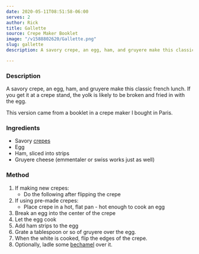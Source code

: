 ```yaml
---
date: 2020-05-11T08:51:58-06:00
serves: 2
author: Rick
title: Gallette
source: Crepe Maker Booklet
image: "/v1588802620/Gallette.png"
slug: gallette
description: A savory crepe, an egg, ham, and gruyere make this classic french lunch.

---
```

### Description

A savory crepe, an egg, ham, and gruyere make this classic french lunch.  If you get it at a crepe stand, the yolk is likely to be broken and fried in with the egg.

This version came from a booklet in a crepe maker I bought in Paris.

### Ingredients

* Savory [crepes](/recipes/french/crepes)
* Egg
* Ham, sliced into strips
* Gruyere cheese (emmentaler or swiss works just as well)

### Method

1. If making new crepes:
	* Do the following after flipping the crepe
1. If using pre-made crepes:
	* Place crepe in a hot, flat pan - hot enough to cook an egg
1. Break an egg into the center of the crepe
1. Let the egg cook
1. Add ham strips to the egg
1. Grate a tablespoon or so of gruyere over the egg.
1. When the white is cooked, flip the edges of the crepe.
1. Optionally, ladle some [bechamel](/recipes/sauces/bechamel) over it.